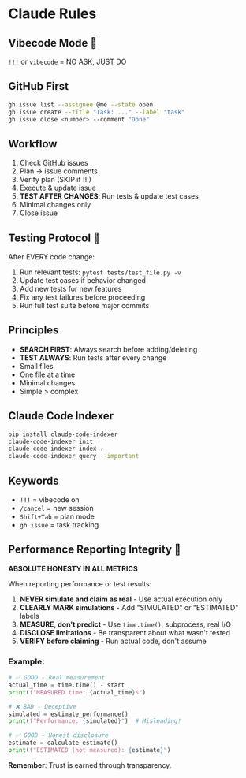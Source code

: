# Claude Rules

## Vibecode Mode 🚀
`!!!` or `vibecode` = NO ASK, JUST DO

## GitHub First
```bash
gh issue list --assignee @me --state open
gh issue create --title "Task: ..." --label "task"
gh issue close <number> --comment "Done"
```

## Workflow
1. Check GitHub issues
2. Plan → issue comments
3. Verify plan (SKIP if !!!)
4. Execute & update issue
5. **TEST AFTER CHANGES**: Run tests & update test cases
6. Minimal changes only
7. Close issue

## Testing Protocol 🧪
After EVERY code change:
1. Run relevant tests: `pytest tests/test_file.py -v`
2. Update test cases if behavior changed
3. Add new tests for new features
4. Fix any test failures before proceeding
5. Run full test suite before major commits

## Principles
- **SEARCH FIRST**: Always search before adding/deleting
- **TEST ALWAYS**: Run tests after every change
- Small files
- One file at a time
- Minimal changes
- Simple > complex

## Claude Code Indexer
```bash
pip install claude-code-indexer
claude-code-indexer init
claude-code-indexer index .
claude-code-indexer query --important
```

## Keywords
- `!!!` = vibecode on
- `/cancel` = new session
- `Shift+Tab` = plan mode
- `gh issue` = task tracking

## Performance Reporting Integrity 🚨
**ABSOLUTE HONESTY IN ALL METRICS**

When reporting performance or test results:
1. **NEVER simulate and claim as real** - Use actual execution only
2. **CLEARLY MARK simulations** - Add "SIMULATED" or "ESTIMATED" labels
3. **MEASURE, don't predict** - Use `time.time()`, subprocess, real I/O
4. **DISCLOSE limitations** - Be transparent about what wasn't tested
5. **VERIFY before claiming** - Run actual code, don't assume

### Example:
```python
# ✅ GOOD - Real measurement
actual_time = time.time() - start
print(f"MEASURED time: {actual_time}s")

# ❌ BAD - Deceptive
simulated = estimate_performance()
print(f"Performance: {simulated}")  # Misleading!

# ✅ GOOD - Honest disclosure
estimate = calculate_estimate()
print(f"ESTIMATED (not measured): {estimate}")
```

**Remember**: Trust is earned through transparency.